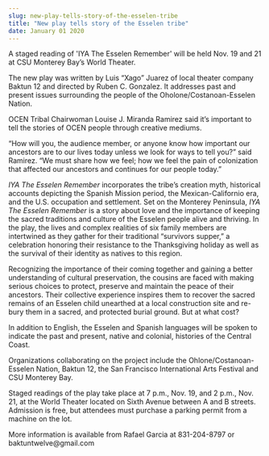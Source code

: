 ```yaml
---
slug: new-play-tells-story-of-the-esselen-tribe
title: "New play tells story of the Esselen tribe"
date: January 01 2020
---
```


  
<p>
  A staged reading of 'IYA The Esselen Remember' will be held Nov. 19 and 21 at
  CSU Monterey Bay’s World Theater.
</p>
<p>
  The new play was written by Luis “Xago” Juarez of local theater company Baktun
  12 and directed by Ruben C. Gonzalez. It addresses past and present issues
  surrounding the people of the Oholone/Costanoan&#45;Esselen Nation.
</p>
<p>
  OCEN Tribal Chairwoman Louise J. Miranda Ramirez said it’s important to tell
  the stories of OCEN people through creative mediums.
</p>
<p>
  “How will you, the audience member, or anyone know how important our ancestors
  are to our lives today unless we look for ways to tell you?” said Ramirez. “We
  must share how we feel; how we feel the pain of colonization that affected our
  ancestors and continues for our people today.”
</p>
<p>
  <em>IYA The Esselen Remember</em> incorporates the tribe’s creation myth,
  historical accounts depicting the Spanish Mission period, the
  Mexican&#45;Californio era, and the U.S. occupation and settlement. Set on the
  Monterey Peninsula, <em>IYA The Esselen Remember</em> is a story about love
  and the importance of keeping the sacred traditions and culture of the Esselen
  people alive and thriving. In the play, the lives and complex realities of six
  family members are intertwined as they gather for their traditional “survivors
  supper,” a celebration honoring their resistance to the Thanksgiving holiday
  as well as the survival of their identity as natives to this region.
</p>
<p>
  Recognizing the importance of their coming together and gaining a better
  understanding of cultural preservation, the cousins are faced with making
  serious choices to protect, preserve and maintain the peace of their
  ancestors. Their collective experience inspires them to recover the sacred
  remains of an Esselen child unearthed at a local construction site and
  re&#45;bury them in a sacred, and protected burial ground. But at what cost?
</p>
<p>
  In addition to English, the Esselen and Spanish languages will be spoken to
  indicate the past and present, native and colonial, histories of the Central
  Coast.
</p>
<p>
  Organizations collaborating on the project include the
  Ohlone/Costanoan&#45;Esselen Nation, Baktun 12, the San Francisco
  International Arts Festival and CSU Monterey Bay.
</p>
<p>
  Staged readings of the play take place at 7 p.m., Nov. 19, and 2 p.m., Nov.
  21, at the World Theater located on Sixth Avenue between A and B streets.
  Admission is free, but attendees must purchase a parking permit from a machine
  on the lot.
</p>
<p>
  More information is available from Rafael Garcia at 831&#45;204&#45;8797 or
  baktuntwelve@gmail.com
</p>
 
